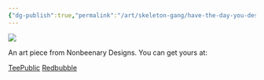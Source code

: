 ```yaml
---
{"dg-publish":true,"permalink":"/art/skeleton-gang/have-the-day-you-deserve/","title":"Have The Day You Deserve","tags":["Art","Skulls and Skellies"]}
---
```



![](https://baserow-media.ams3.digitaloceanspaces.com/user_files/mQjMlzJmg1NZkHQV6c9PFMjrlT7pjyd1_29af7519a86a6d1b5d8226ec528fac7edd8b98f741fe58584564997cee4e86fc.jpg)

An art piece from Nonbeenary Designs. You can get yours at:

[TeePublic](https://www.teepublic.com/t-shirt/50075020-have-the-day-you-deserve?store_id=258912)
[Redbubble](https://www.redbubble.com/shop/ap/151542378?ref=studio-promote)
